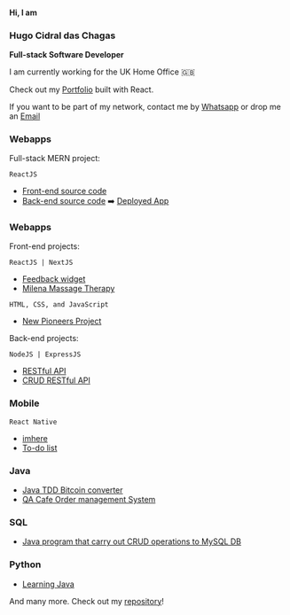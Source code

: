 #### Hi, I am ####
### Hugo Cidral das Chagas ###
__Full-stack Software Developer__

I am currently working for the UK Home Office 🇬🇧

Check out my [Portfolio](https://www.hugochagas.co.uk/) built with React.

If you want to be part of my network, contact me by [Whatsapp]( https://wa.me/447450599950) or drop me an [Email](mailto:hugochagasuk@gmail.com)

### Webapps ###

Full-stack MERN project:

```
ReactJS
```

* [Front-end source code](https://github.com/h-chagas/mern-recipe-app-front-end)
* [Back-end source code](https://github.com/h-chagas/mern-recipe-app-back-end)
➡️ [Deployed App](https://mern-recipe-app-zw2r.onrender.com/)


### Webapps ###

Front-end projects:

```
ReactJS | NextJS
```

* [Feedback widget](https://feedback-widget-wine.vercel.app/)
* [Milena Massage Therapy](https://milenamassagetherapy.co.uk/)

```
HTML, CSS, and JavaScript
```

* [New Pioneers Project](https://www.newpioneersproject.co.uk/)


Back-end projects:

```
NodeJS | ExpressJS
```
* [RESTful API](https://github.com/h-chagas/node_restful_api)
* [CRUD RESTful API](https://github.com/h-chagas/myrestfulapi)

### Mobile ###

```
React Native
```

* [imhere](https://github.com/h-chagas/imhere)
* [To-do list](https://github.com/h-chagas/to-do-list-react-ignite-challenge-01)


### Java ###

* [Java TDD Bitcoin converter](https://github.com/h-chagas/java-tdd-bitcoinconverter)
* [QA Cafe Order management System](https://github.com/h-chagas/qa_cafe)

### SQL ###

* [Java program that carry out CRUD operations to MySQL DB](https://github.com/h-chagas/java_sql)


### Python ###

* [Learning Java](https://github.com/h-chagas/python_practicing)


And many more. Check out my [repository](https://github.com/h-chagas?tab=repositories)!

